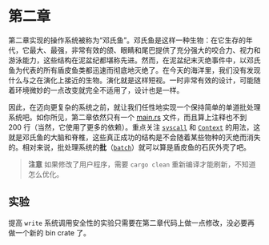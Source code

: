 ﻿# 第二章

第二章实现的操作系统被称为“邓氏鱼”。邓氏鱼是这样一种生物：在它生存的年代，它最大、最强，非常有效的颌、眼睛和尾巴提供了充分强大的咬合力、视力和游泳能力，这些结构在泥盆纪都堪称先进。然而，在泥盆纪末灭绝事件中，以邓氏鱼为代表的所有盾皮鱼类都迅速而彻底地灭绝了。在今天的海洋里，我们没有发现什么与之在演化上接近的生物。演化就是这样短视。一时非常有效的设计，可能随着环境微妙的一点改变就完全不适用了，设计也是一样。

因此，在迈向更复杂的系统之前，就让我们任性地实现一个保持简单的单道批处理系统吧。如你所见，第二章依然只有一个 [main.rs](src/main.rs) 文件，而且算上注释也不到 200 行（当然，它使用了更多的依赖）。重点关注 [`syscall`](src/main.rs#L57) 和 [`Context`](src/main.rs#L85) 的用法，这就是邓氏鱼的大脑和脊椎，这些真正成功的结构是不会随着某些物种的灭绝而消失的。相对来说，批处理系统的**批**（[`batch`](src/main.rs#L60)）就可以算是盾皮鱼的石灰外壳了吧。

> **注意** 如果修改了用户程序，需要 `cargo clean` 重新编译才能刷新，不知道怎么优化。

## 实验

提高 `write` 系统调用安全性的实验只需要在第二章代码上做一点修改，没必要再做一个新的 bin crate 了。
